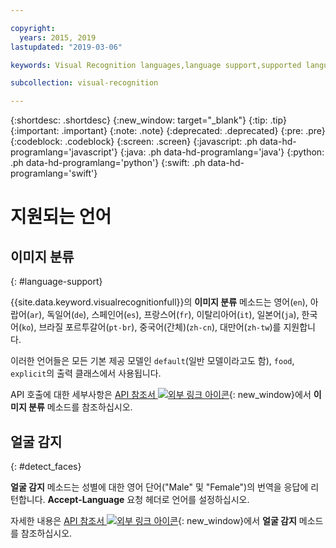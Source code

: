 ```yaml
---

copyright:
  years: 2015, 2019
lastupdated: "2019-03-06"

keywords: Visual Recognition languages,language support,supported languages

subcollection: visual-recognition

---
```


{:shortdesc: .shortdesc}
{:new_window: target="_blank"}
{:tip: .tip}
{:important: .important}
{:note: .note}
{:deprecated: .deprecated}
{:pre: .pre}
{:codeblock: .codeblock}
{:screen: .screen}
{:javascript: .ph data-hd-programlang='javascript'}
{:java: .ph data-hd-programlang='java'}
{:python: .ph data-hd-programlang='python'}
{:swift: .ph data-hd-programlang='swift'}

# 지원되는 언어

## 이미지 분류
{: #language-support}

{{site.data.keyword.visualrecognitionfull}}의 **이미지 분류** 메소드는 영어(`en`), 아랍어(`ar`), 독일어(`de`), 스페인어(`es`), 프랑스어(`fr`), 이탈리아어(`it`), 일본어(`ja`), 한국어(`ko`), 브라질 포르투갈어(`pt-br`), 중국어(간체)(`zh-cn`), 대만어(`zh-tw`)를 지원합니다. 

이러한 언어들은 모든 기본 제공 모델인 `default`(일반 모델이라고도 함), `food`, `explicit`의 출력 클래스에서 사용됩니다. 

API 호출에 대한 세부사항은 [API 참조서 ![외부 링크 아이콘](../../icons/launch-glyph.svg "외부 링크 아이콘")](https://{DomainName}/apidocs/visual-recognition/#classify-images){: new_window}에서 **이미지 분류** 메소드를 참조하십시오. 

## 얼굴 감지
{: #detect_faces}

**얼굴 감지** 메소드는 성별에 대한 영어 단어("Male" 및 "Female")의 번역을 응답에 리턴합니다. **Accept-Language** 요청 헤더로 언어를 설정하십시오. 

자세한 내용은 [API 참조서 ![외부 링크 아이콘](../../icons/launch-glyph.svg "외부 링크 아이콘")](https://{DomainName}/apidocs/visual-recognition/#detect-faces-in-images){: new_window}에서 **얼굴 감지** 메소드를 참조하십시오.

